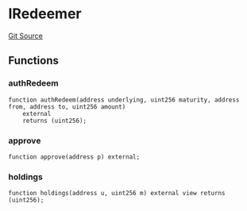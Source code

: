 # IRedeemer
[Git Source](https://github.com/Swivel-Finance/illuminate/blob/ddf95dfbaf2df4d82b6652aff5c2effb5fee45f4/src/interfaces/IRedeemer.sol)


## Functions
### authRedeem


```solidity
function authRedeem(address underlying, uint256 maturity, address from, address to, uint256 amount)
    external
    returns (uint256);
```

### approve


```solidity
function approve(address p) external;
```

### holdings


```solidity
function holdings(address u, uint256 m) external view returns (uint256);
```

